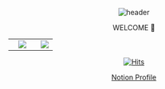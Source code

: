 
<div align=center>
  
![header](https://capsule-render.vercel.app/api?type=cylinder&color=auto&animation=fadeIn&text=YUNHEE's%20GITHUB&fontAlignY=50)

</div>

<p align='center'> WELCOME 👋 </p>



  <div align=center> 
<table id="stats" style="margin: auto;"><tr><td valign="center" align="center" width="64%";>
  <img src="https://github-readme-stats.vercel.app/api?username=yunhee1&show_icons=true&theme=radical"></td>
  
  <td valign="center" width="36%" >
  <img src="https://github-readme-stats.vercel.app/api/top-langs/?username=yunhee1&layout=compact"></td>
  
  </tr>
</table>  </div>
<div align=center> 
  
  [![Hits](https://hits.seeyoufarm.com/api/count/incr/badge.svg?url=https%3A%2F%2Fgithub.com%2Fyunhee1%2Fhit-counter&count_bg=%23F92455&title_bg=%23555555&icon=googlefit.svg&icon_color=%23F52854&title=hits&edge_flat=false)](https://hits.seeyoufarm.com) 


  </div>
  <div align=center> 
  
  [Notion Profile](https://www.notion.so/Hwang-UNI-94a43a7f302c4a418f5dbb9706d2ad5e) 
  
  </div>
<!--
**yunhee1/yunhee1** is a ✨ _special_ ✨ repository because its `README.md` (this file) appears on your GitHub profile.

Here are some ideas to get you started:

- 🔭 I’m currently working on ...
- 🌱 I’m currently learning ...
- 👯 I’m looking to collaborate on ...
- 🤔 I’m looking for help with ...
- 💬 Ask me about ...
- 📫 How to reach me: ...
- 😄 Pronouns: ...
- ⚡ Fun fact: ...
-->
